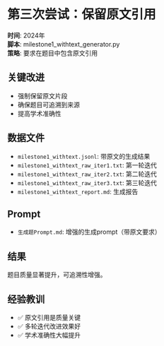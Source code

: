 # 第三次尝试：保留原文引用

**时间**: 2024年  
**脚本**: milestone1_withtext_generator.py  
**策略**: 要求在题目中包含原文引用  

## 关键改进
- 强制保留原文片段
- 确保题目可追溯到来源
- 提高学术准确性

## 数据文件
- `milestone1_withtext.jsonl`: 带原文的生成结果
- `milestone1_withtext_raw_iter1.txt`: 第一轮迭代
- `milestone1_withtext_raw_iter2.txt`: 第二轮迭代
- `milestone1_withtext_raw_iter3.txt`: 第三轮迭代
- `milestone1_withtext_report.md`: 生成报告

## Prompt
- `生成题Prompt.md`: 增强的生成prompt（带原文要求）

## 结果
题目质量显著提升，可追溯性增强。

## 经验教训
- ✅ 原文引用是质量关键
- ✅ 多轮迭代改进效果好
- ✅ 学术准确性大幅提升
